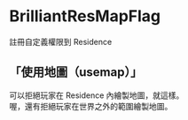 # BrilliantResMapFlag   
註冊自定義權限到 Residence   

## 「使用地圖（usemap）」
可以拒絕玩家在 Residence 內繪製地圖，就這樣。   
喔，還有拒絕玩家在世界之外的範圍繪製地圖。       